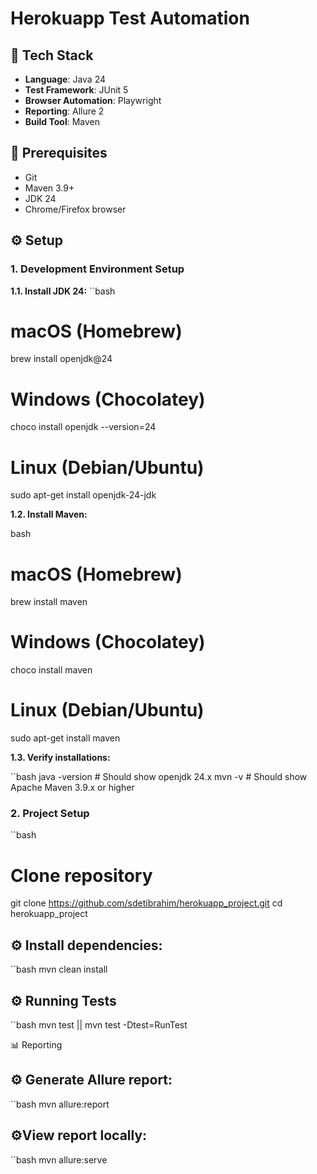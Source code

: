 
# Herokuapp Test Automation

## 🚀 Tech Stack
- **Language**: Java 24
- **Test Framework**: JUnit 5
- **Browser Automation**: Playwright
- **Reporting**: Allure 2
- **Build Tool**: Maven

## 📌 Prerequisites
- Git
- Maven 3.9+
- JDK 24
- Chrome/Firefox browser

## ⚙️ Setup

### 1. Development Environment Setup

**1.1. Install JDK 24:**
``bash
# macOS (Homebrew)
brew install openjdk@24

# Windows (Chocolatey)
choco install openjdk --version=24

# Linux (Debian/Ubuntu)
sudo apt-get install openjdk-24-jdk

**1.2. Install Maven:**

bash
# macOS (Homebrew)
brew install maven

# Windows (Chocolatey)
choco install maven

# Linux (Debian/Ubuntu)
sudo apt-get install maven


**1.3. Verify installations:**

``bash
java -version  # Should show openjdk 24.x
mvn -v         # Should show Apache Maven 3.9.x or higher

### 2. Project Setup

``bash
# Clone repository
git clone https://github.com/sdetibrahim/herokuapp_project.git
cd herokuapp_project

## ⚙️ Install dependencies:
``bash
mvn clean install

## ⚙️ ️Running Tests
``bash
mvn test  ||
mvn test -Dtest=RunTest

📊 Reporting

## ⚙️ Generate Allure report:

``bash
mvn allure:report

## ⚙️View report locally:
``bash
mvn allure:serve